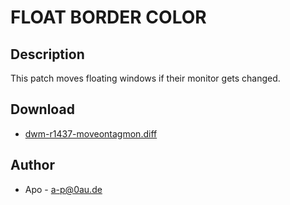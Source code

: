 # FLOAT BORDER COLOR #

## Description ##

This patch moves floating windows if their monitor gets changed.

## Download ##
 * [dwm-r1437-moveontagmon.diff][1]

## Author ##
 * Apo - a-p@0au.de

[1]: http://dwm.suckless.org/patches/dwm-r1437-moveontagmon.diff
